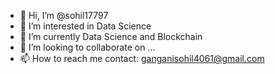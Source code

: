 - 👋 Hi, I’m @sohil17797
- 👀 I’m interested in Data Science
- 🌱 I’m currently Data Science and Blockchain
- 💞️ I’m looking to collaborate on ...
- 📫 How to reach me contact: ganganisohil4061@gmail.com

<!---
sohil17797/sohil17797 is a ✨ special ✨ repository because its `README.md` (this file) appears on your GitHub profile.
You can click the Preview link to take a look at your changes.
--->

